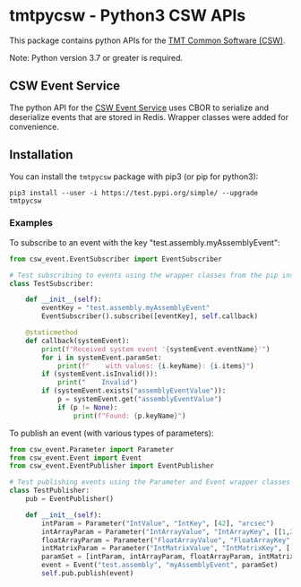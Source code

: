 # tmtpycsw - Python3 CSW APIs

This package contains python APIs for the [TMT Common Software (CSW)](https://github.com/tmtsoftware/csw). 

Note: Python version 3.7 or greater is required.

## CSW Event Service

The python API for the [CSW Event Service](https://tmtsoftware.github.io/csw/services/event.html) uses CBOR to serialize and deserialize events that are stored in Redis.
Wrapper classes were added for convenience.

## Installation

You can install the `tmtpycsw` package with pip3 (or pip for python3):

    pip3 install --user -i https://test.pypi.org/simple/ --upgrade tmtpycsw

### Examples 

To subscribe to an event with the key "test.assembly.myAssemblyEvent":

```python
from csw_event.EventSubscriber import EventSubscriber

# Test subscribing to events using the wrapper classes from the pip installed tmtpycsw package
class TestSubscriber:

    def __init__(self):
        eventKey = "test.assembly.myAssemblyEvent"
        EventSubscriber().subscribe([eventKey], self.callback)

    @staticmethod
    def callback(systemEvent):
        print(f"Received system event '{systemEvent.eventName}'")
        for i in systemEvent.paramSet:
            print(f"    with values: {i.keyName}: {i.items}")
        if (systemEvent.isInvalid()):
            print("    Invalid")
        if (systemEvent.exists("assemblyEventValue")):
            p = systemEvent.get("assemblyEventValue")
            if (p != None):
                print(f"Found: {p.keyName}")

```

To publish an event (with various types of parameters):

```python
from csw_event.Parameter import Parameter
from csw_event.Event import Event
from csw_event.EventPublisher import EventPublisher

# Test publishing events using the Parameter and Event wrapper classes from the pip installed tmtpycsw package
class TestPublisher:
    pub = EventPublisher()

    def __init__(self):
        intParam = Parameter("IntValue", "IntKey", [42], "arcsec")
        intArrayParam = Parameter("IntArrayValue", "IntArrayKey", [[1,2,3,4], [5,6,7,8]])
        floatArrayParam = Parameter("FloatArrayValue", "FloatArrayKey", [[1.2, 2.3, 3.4], [5.6, 7.8, 9.1]], "marcsec")
        intMatrixParam = Parameter("IntMatrixValue", "IntMatrixKey", [[[1,2,3,4], [5,6,7,8]],[[-1,-2,-3,-4], [-5,-6,-7,-8]]], "meter")
        paramSet = [intParam, intArrayParam, floatArrayParam, intMatrixParam]
        event = Event("test.assembly", "myAssemblyEvent", paramSet)
        self.pub.publish(event)
```
